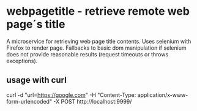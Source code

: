 # webpagetitle - retrieve remote web page´s title

A microservice for retrieving web page title contents. Uses selenium with Firefox to render page. Fallbacks to basic dom manipulation if selenium does not provide reasonable results (request timeouts or throws exceptions).

## usage with curl
curl -d "url=https://google.com" -H "Content-Type: application/x-www-form-urlencoded" -X POST http://localhost:9999/
